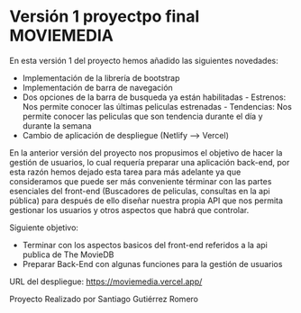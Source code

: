 # Versión 1 proyectpo final MOVIEMEDIA

En esta versión 1 del proyecto hemos añadido las siguientes novedades:

- Implementación de la librería de bootstrap
- Implementación de barra de navegación
- Dos opciones de la barra de busqueda ya están habilitadas
         - Estrenos: Nos permite conocer las últimas peliculas estrenadas
         - Tendencias: Nos permite conocer las peliculas que son tendencia durante el día y durante la semana
- Cambio de aplicación de despliegue (Netlify --> Vercel)

En la anterior versión del proyecto nos propusimos el objetivo de hacer la gestión de usuarios, lo cual requería preparar una aplicación back-end, por esta razón hemos dejado esta tarea para más adelante ya que consideramos que puede ser más conveniente términar con las partes esenciales del front-end (Buscadores de peliculas, consultas en la api pública) para después de ello diseñar nuestra propia API que nos permita gestionar los usuarios y otros aspectos que habrá que controlar.


Siguiente objetivo:

- Terminar con los aspectos basicos del front-end referidos a la api publica de The MovieDB
- Preparar Back-End con algunas funciones para la gestión de usuarios



URL del despliegue: https://moviemedia.vercel.app/

Proyecto Realizado por Santiago Gutiérrez Romero
